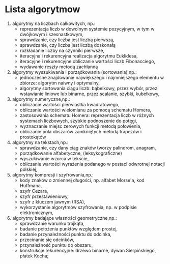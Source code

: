 # Lista algorytmow

1. algorytmy na liczbach całkowitych, np.:
    * reprezentacja liczb w dowolnym systemie pozycyjnym, w tym w dwójkowym i szesnastkowym,
    * sprawdzanie, czy liczba jest liczbą pierwszą,
    * sprawdzanie, czy liczba jest liczbą doskonałą
    * rozkładanie liczby na czynniki pierwsze,
    * iteracyjna i rekurencyjna realizacja algorytmu Euklidesa,
    * iteracyjne i rekurencyjne obliczanie wartości liczb Fibonacciego,
    * wydawanie reszty metodą zachłanną
2. algorytmy wyszukiwania i porządkowania (sortowania),np.:
    * jednoczesne znajdowanie największego i najmniejszego elementu w zbiorze: algorytm naiwny i optymalny,
    * algorytmy sortowania ciągu liczb: bąbelkowy, przez wybór, przez wstawianie liniowe lub binarne, przez scalanie, szybki, kubełkowy,
3. algorytmy numeryczne,np.:
    * obliczanie wartości pierwiastka kwadratowego,
    * obliczanie wartości wielomianu za pomocą schematu Homera,
    * zastosowania schematu Homera: reprezentacja liczb w różnych systemach liczbowych, szybkie podnoszenie do potęgi,
    * wyznaczanie miejsc zerowych funkcji metodą połowienia,
    * obliczanie pola obszarów zamkniętych metodą trapezów i prostokątów
4. algorytmy na tekstach,np.:
    * sprawdzanie, czy dany ciąg znaków tworzy palindrom, anagram,
    * porządkowanie alfabetyczne, (leksykograficzne)
    * wyszukiwanie wzorca w tekście,
    * obliczanie wartości wyrażenia podanego w postaci odwrotnej notacji polskiej,
5. algorytmy kompresji i szyfrowania,np.:
    * kody znaków o zmiennej długości, np. alfabet Morse'a, kod Huffmana,
    * szyfr Cezara,
    * szyfr przestawieniowy,
    * szyfr z kluczem jawnym (RSA),
    * wykorzystanie algorytmów szyfrowania, np. w podpisie elektronicznym,
6. algorytmy badające własności geometryczne,np.:
    * sprawdzanie warunku trójkąta,
    * badanie położenia punktów względem prostej,
    * badanie przynależności punktu do odcinka,
    * przecinanie się odcinków,
    * przynależność punktu do obszaru,
    * konstrukcje rekurencyjne: drzewo binarne, dywan Sierpińskiego, płatek Kocha;

